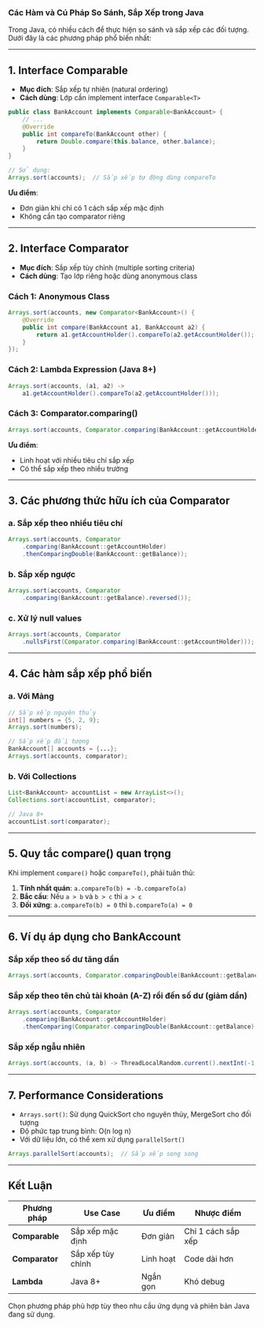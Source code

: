 ### Các Hàm và Cú Pháp So Sánh, Sắp Xếp trong Java

Trong Java, có nhiều cách để thực hiện so sánh và sắp xếp các đối tượng. Dưới đây là các phương pháp phổ biến nhất:

---

## 1. **Interface Comparable**
- **Mục đích**: Sắp xếp tự nhiên (natural ordering)
- **Cách dùng**: Lớp cần implement interface `Comparable<T>`

```java
public class BankAccount implements Comparable<BankAccount> {
    // ...
    @Override
    public int compareTo(BankAccount other) {
        return Double.compare(this.balance, other.balance);
    }
}

// Sử dụng:
Arrays.sort(accounts);  // Sắp xếp tự động dùng compareTo
```

**Ưu điểm**:
- Đơn giản khi chỉ có 1 cách sắp xếp mặc định
- Không cần tạo comparator riêng

---

## 2. **Interface Comparator**
- **Mục đích**: Sắp xếp tùy chỉnh (multiple sorting criteria)
- **Cách dùng**: Tạo lớp riêng hoặc dùng anonymous class

### Cách 1: Anonymous Class
```java
Arrays.sort(accounts, new Comparator<BankAccount>() {
    @Override
    public int compare(BankAccount a1, BankAccount a2) {
        return a1.getAccountHolder().compareTo(a2.getAccountHolder());
    }
});
```

### Cách 2: Lambda Expression (Java 8+)
```java
Arrays.sort(accounts, (a1, a2) -> 
    a1.getAccountHolder().compareTo(a2.getAccountHolder()));
```

### Cách 3: Comparator.comparing()
```java
Arrays.sort(accounts, Comparator.comparing(BankAccount::getAccountHolder));
```

**Ưu điểm**:
- Linh hoạt với nhiều tiêu chí sắp xếp
- Có thể sắp xếp theo nhiều trường

---

## 3. **Các phương thức hữu ích của Comparator**

### a. Sắp xếp theo nhiều tiêu chí
```java
Arrays.sort(accounts, Comparator
    .comparing(BankAccount::getAccountHolder)
    .thenComparingDouble(BankAccount::getBalance));
```

### b. Sắp xếp ngược
```java
Arrays.sort(accounts, Comparator
    .comparing(BankAccount::getBalance).reversed());
```

### c. Xử lý null values
```java
Arrays.sort(accounts, Comparator
    .nullsFirst(Comparator.comparing(BankAccount::getAccountHolder)));
```

---

## 4. **Các hàm sắp xếp phổ biến**

### a. Với Mảng
```java
// Sắp xếp nguyên thủy
int[] numbers = {5, 2, 9};
Arrays.sort(numbers);

// Sắp xếp đối tượng
BankAccount[] accounts = {...};
Arrays.sort(accounts, comparator);
```

### b. Với Collections
```java
List<BankAccount> accountList = new ArrayList<>();
Collections.sort(accountList, comparator);

// Java 8+
accountList.sort(comparator);
```

---

## 5. **Quy tắc compare() quan trọng**
Khi implement `compare()` hoặc `compareTo()`, phải tuân thủ:
1. **Tính nhất quán**: `a.compareTo(b) = -b.compareTo(a)`
2. **Bắc cầu**: Nếu `a > b` và `b > c` thì `a > c`
3. **Đối xứng**: `a.compareTo(b) = 0` thì `b.compareTo(a) = 0`

---

## 6. **Ví dụ áp dụng cho BankAccount**

### Sắp xếp theo số dư tăng dần
```java
Arrays.sort(accounts, Comparator.comparingDouble(BankAccount::getBalance));
```

### Sắp xếp theo tên chủ tài khoản (A-Z) rồi đến số dư (giảm dần)
```java
Arrays.sort(accounts, Comparator
    .comparing(BankAccount::getAccountHolder)
    .thenComparing(Comparator.comparingDouble(BankAccount::getBalance).reversed()));
```

### Sắp xếp ngẫu nhiên
```java
Arrays.sort(accounts, (a, b) -> ThreadLocalRandom.current().nextInt(-1, 2));
```

---

## 7. **Performance Considerations**
- `Arrays.sort()`: Sử dụng QuickSort cho nguyên thủy, MergeSort cho đối tượng
- Độ phức tạp trung bình: O(n log n)
- Với dữ liệu lớn, có thể xem xử dụng `parallelSort()`

```java
Arrays.parallelSort(accounts);  // Sắp xếp song song
```

---

## Kết Luận
| Phương pháp | Use Case | Ưu điểm | Nhược điểm |
|-------------|----------|---------|------------|
| **Comparable** | Sắp xếp mặc định | Đơn giản | Chỉ 1 cách sắp xếp |
| **Comparator** | Sắp xếp tùy chỉnh | Linh hoạt | Code dài hơn |
| **Lambda** | Java 8+ | Ngắn gọn | Khó debug |

Chọn phương pháp phù hợp tùy theo nhu cầu ứng dụng và phiên bản Java đang sử dụng.
